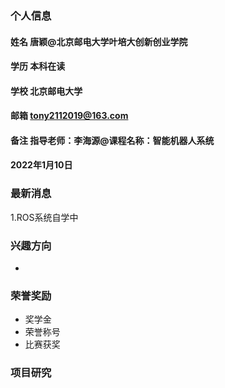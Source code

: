 ### 个人信息
#### 姓名 唐颖@北京邮电大学叶培大创新创业学院
#### 学历 本科在读
#### 学校 北京邮电大学
#### 邮箱 tony2112019@163.com
#### 备注 指导老师：李海源@课程名称：智能机器人系统
#### 2022年1月10日
### 最新消息
1.ROS系统自学中

### 兴趣方向
-

### 荣誉奖励
- 奖学金
- 荣誉称号
- 比赛获奖

### 项目研究
